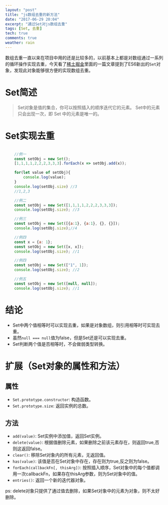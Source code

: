 ```yaml
---
layout: "post"
title: "js数组去重的新方法"
date: "2017-06-29 20:04"
excerpt: "通过Set对js数组去重"
tags: [Set, 去重]
tech: true
comments: true
weather: rain
---
```



数组去重一直以来在项目中用的还是比较多的，以前基本上都是对数组通过一系列的循环操作实现去重，今天看了[稀土掘金](https://juejin.im)里面的一篇文章提到了ES6新出的`Set`对象，发现此对象能够很方便的实现数组去重。

# Set简述

> Set对象是值的集合，你可以按照插入的顺序迭代它的元素。 Set中的元素只会出现一次，即 Set 中的元素是唯一的。


# Set实现去重

``` javascript

    //例一
    const setObj = new Set();
    [1,1,1,1,2,2,2,3,3,3].forEach(x => setObj.add(x));

    for(let value of setObj){
        console.log(value);
    }
    console.log(setObj.size) //3
    //1,2,3

    //例二
    const setObj = new Set([1,1,1,1,2,2,2,3,3,3]);
    console.log(setObj.size); //3

    //例三
    const setObj = new Set([{a:1}, {a:1}, {}, {}]);
    console.log(setObj.size);//4

    //例四
    const x = {a: 1};
    const setObj = new Set([x, x]);
    console.log(setObj.size); //1

    //例四
    const setObj = new Set(["1", 1]);
    console.log(setObj.size); //2

    //例五
    const setObj = new Set([null, null]);
    console.log(setObj.size); //1

```


# 结论

- Set中两个值相等时可以实现去重，如果是对象数组，则引用相等时可实现去重。
- 虽然`null === null`值为false，但是Set还是可以实现去重。
- Set判断两个值是否相等时，不会做弱类型转换。


# 扩展（Set对象的属性和方法）

## 属性
- `Set.prototype.constructor`: 构造函数。
- `Set.prototype.size`: 返回实例的总数。

## 方法
- `add(value)`: Set实例中添加值，返回Set实例。
- `delete(value)`: 根据值删除元素，如果删除之前该元素存在，则返回true,否则这返回false。
- `clear()`: 移除Set对象内的所有元素，无返回值。
- `has(value)`: 该值是否在Set对象中存在，存在则为true,反之则为false。
- `forEach(callbackFn[, thisArg])`: 按照插入顺序，Set对象中的每个值都调用一次callbackFn，如果存在thisArg参数，则为Set对象中的值。
- `entries()`: 返回一个新的迭代器对象。

ps: delete对象只提供了通过值去删除，如果Set对象中的元素为对象，则不太好删除。
